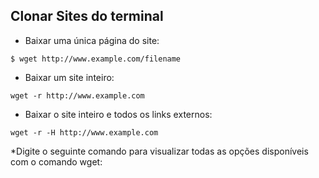 ## Clonar Sites do terminal

* Baixar uma única página do site:
````
$ wget http://www.example.com/filename

````
* Baixar um site inteiro:
````
wget -r http://www.example.com
````

* Baixar o site inteiro e todos os links externos:
````
wget -r -H http://www.example.com
````

*Digite o seguinte comando para visualizar todas as opções disponíveis com o comando wget:
````
````
